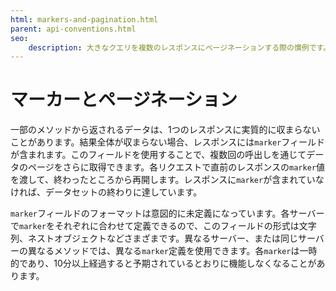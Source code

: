 ```yaml
---
html: markers-and-pagination.html
parent: api-conventions.html
seo:
    description: 大きなクエリを複数のレスポンスにページネーションする際の慣例です。
---
```

# マーカーとページネーション

一部のメソッドから返されるデータは、1つのレスポンスに実質的に収まらないことがあります。結果全体が収まらない場合、レスポンスには`marker`フィールドが含まれます。このフィールドを使用することで、複数回の呼出しを通じてデータのページをさらに取得できます。各リクエストで直前のレスポンスの`marker`値を渡して、終わったところから再開します。レスポンスに`marker`が含まれていなければ、データセットの終わりに達しています。

`marker`フィールドのフォーマットは意図的に未定義になっています。各サーバーで`marker`をそれぞれに合わせて定義できるので、このフィールドの形式は文字列、ネストオブジェクトなどさまざまです。異なるサーバー、または同じサーバーの異なるメソッドでは、異なる`marker`定義を使用できます。各`marker`は一時的であり、10分以上経過すると予期されているとおりに機能しなくなることがあります。
